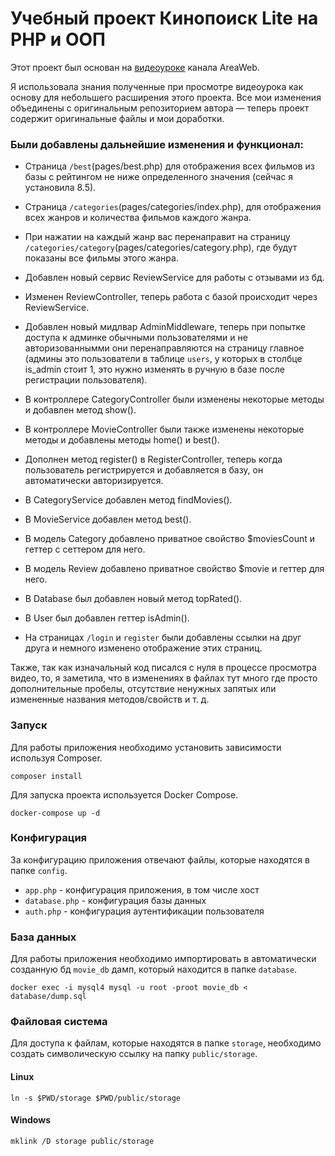 # Учебный проект Кинопоиск Lite на PHP и ООП

Этот проект был основан на [видеоуроке](https://youtu.be/MwtEjIpqIKQ?si=8vQJaQ1YMDqvDAz2) канала AreaWeb.

Я использовала знания полученные при просмотре видеоурока как основу для небольшего расширения этого проекта. Все мои изменения объединены с оригинальным репозиторием автора — теперь проект содержит оригинальные файлы и мои доработки. 


### Были добавлены дальнейшие изменения и функционал:

- Страница `/best`(pages/best.php) для отображения всех фильмов из базы с рейтингом не ниже определенного значения (сейчас я установила 8.5).
- Страница `/categories`(pages/categories/index.php), для отображения всех жанров и количества фильмов каждого жанра.
- При нажатии на каждый жанр вас перенаправит на страницу `/categories/category`(pages/categories/category.php), где будут показаны все фильмы этого жанра.

- Добавлен новый сервис ReviewService для работы с отзывами из бд.
- Изменен ReviewController, теперь работа с базой происходит через ReviewService.
  
- Добавлен новый мидлвар AdminMiddleware, теперь при попытке доступа к админке обычными пользователями и не авторизованнымми они перенаправляются на страницу главное (админы это пользователи в таблице `users`, у которых в столбце is_admin стоит 1, это нужно изменять в ручную в базе после регистрации пользователя). 
  
- В контроллере CategoryController были изменены некоторые методы и добавлен метод show().
- В контроллере MovieController были также изменены некоторые методы и добавлены методы home() и best().
- Дополнен метод register() в RegisterController, теперь когда пользователь регистрируется и добавляется в базу, он автоматически авторизируется.

- В CategoryService добавлен метод findMovies().
- В MovieService добавлен метод best().

- В модель Category добавлено приватное свойство $moviesCount и геттер с сеттером для него.
- В модель Review добавлено приватное свойство $movie и геттер для него.

- В Database был добавлен новый метод topRated().
- В User был добавлен геттер isAdmin().

- На страницах `/login` и `register` были добавлены ссылки на друг друга и немного изменено отображение этих страниц.


Также, так как изначальный код писался с нуля в процессе просмотра видео, то, я заметила, что в изменениях в файлах тут много где просто дополнительные пробелы, отсутствие ненужных запятых или измененные названия методов/свойств и т. д.



### Запуск

Для работы приложения необходимо установить зависимости используя Composer.

```shell
composer install
```

Для запуска проекта используется Docker Compose.

```shell
docker-compose up -d
```


### Конфигурация

За конфигурацию приложения отвечают файлы, которые находятся в папке `config`.

- `app.php` - конфигурация приложения, в том числе хост
- `database.php` - конфигурация базы данных
- `auth.php` - конфигурация аутентификации пользователя

### База данных

Для работы приложения необходимо импортировать в автоматически созданную бд `movie_db` дамп, который находится в папке `database`.
```shell
docker exec -i mysql4 mysql -u root -proot movie_db < database/dump.sql
```


### Файловая система

Для доступа к файлам, которые находятся в папке `storage`, необходимо создать символическую ссылку на папку `public/storage`.

#### Linux

```shell
ln -s $PWD/storage $PWD/public/storage
```

#### Windows

```shell
mklink /D storage public/storage
```
